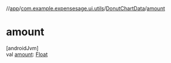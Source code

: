 //[app](../../../index.md)/[com.example.expensesage.ui.utils](../index.md)/[DonutChartData](index.md)/[amount](amount.md)

# amount

[androidJvm]\
val [amount](amount.md): [Float](https://kotlinlang.org/api/latest/jvm/stdlib/kotlin/-float/index.html)
